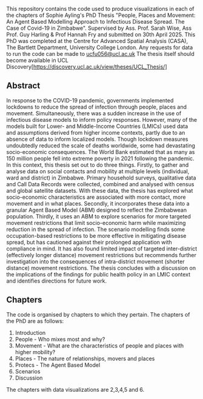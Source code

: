 This repository contains the code used to produce visualizations in each of the chapters of Sophie Ayling's PhD Thesis "People, Places and Movement: An Agent Based Modelling Approach to Infectious Disease Spread. The Case of Covid-19 in Zimbabwe". Supervised by Ass. Prof. Sarah Wise, Ass Prof. Guy Harling & Prof Hannah Fry and submitted on 30th April 2025. 
This PhD was completed at the Centre for Advanced Spatial Analysis (CASA), The Bartlett Department, University College London. 
Any requests for data to run the code can be made to ucfu056@ucl.ac.uk
The thesis itself should become available in UCL Discovery[https://discovery.ucl.ac.uk/view/theses/UCL_Thesis/]

## Abstract 

In response to the COVID-19 pandemic, governments implemented lockdowns to reduce the spread of infection through people, places and movement. Simultaneously, there was a sudden increase in the use of infectious disease models to inform policy responses. However, many of the models built for Lower- and Middle-Income Countries (LMICs) used data and assumptions derived from higher income contexts, partly due to an absence of data to inform localized models. Though lockdown measures undoubtedly reduced the scale of deaths worldwide, some had devastating socio-economic consequences. The World Bank estimated that as many as 150 million people fell into extreme poverty in 2021 following the pandemic.
In this context, this thesis set out to do three things. Firstly, to gather and analyse data on social contacts and mobility at multiple levels (individual, ward and district) in Zimbabwe. Primary household surveys, qualitative data and Call Data Records were collected, combined and analysed with census and global satellite datasets. With these data, the thesis has explored what socio-economic characteristics are associated with more contact, more movement and in what places. Secondly, it incorporates these data into a granular Agent Based Model (ABM) designed to reflect the Zimbabwean population. Thirdly, it uses an ABM to explore scenarios for more targeted movement restrictions that limit socio-economic harm while maximizing reduction in the spread of infection.
The scenario modelling finds some occupation-based restrictions to be more effective in mitigating disease spread, but has cautioned against their prolonged application with compliance in mind. It has also found limited impact of targeted inter-district (effectively longer distance) movement restrictions but recommends further investigation into the consequences of intra-district movement (shorter distance) movement restrictions. The thesis concludes with a discussion on the implications of the findings for public health policy in an LMIC context and identifies directions for future work.

## Chapters

The code is organised by chapters to which they pertain. The chapters of the PhD are as follows: 

1. Introduction
2. People - Who mixes most and why?
3. Movement - What are the characteristics of people and places with higher mobility?
4. Places - The nature of relationships, movers and places
5. Protecs - The Agent Based Model
6. Scenarios
7. Discussion

The chapters with data visualizations are 2,3,4,5 and 6.
